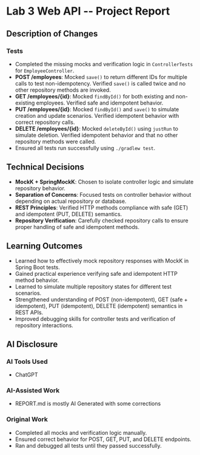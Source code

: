 # Lab 3 Web API -- Project Report

## Description of Changes
### Tests
- Completed the missing mocks and verification logic in `ControllerTests` for `EmployeeController`.
- **POST /employees**: Mocked `save()` to return different IDs for multiple calls to test non-idempotency. Verified `save()` is called twice and no other repository methods are invoked.
- **GET /employees/{id}**: Mocked `findById()` for both existing and non-existing employees. Verified safe and idempotent behavior.
- **PUT /employees/{id}**: Mocked `findById()` and `save()` to simulate creation and update scenarios. Verified idempotent behavior with correct repository calls.
- **DELETE /employees/{id}**: Mocked `deleteById()` using `justRun` to simulate deletion. Verified idempotent behavior and that no other repository methods were called.
- Ensured all tests run successfully using `./gradlew test`.

## Technical Decisions
- **MockK + SpringMockK**: Chosen to isolate controller logic and simulate repository behavior.
- **Separation of Concerns**: Focused tests on controller behavior without depending on actual repository or database.
- **REST Principles**: Verified HTTP methods compliance with safe (GET) and idempotent (PUT, DELETE) semantics.
- **Repository Verification**: Carefully checked repository calls to ensure proper handling of safe and idempotent methods.

## Learning Outcomes
- Learned how to effectively mock repository responses with MockK in Spring Boot tests.
- Gained practical experience verifying safe and idempotent HTTP method behavior.
- Learned to simulate multiple repository states for different test scenarios.
- Strengthened understanding of POST (non-idempotent), GET (safe + idempotent), PUT (idempotent), DELETE (idempotent) semantics in REST APIs.
- Improved debugging skills for controller tests and verification of repository interactions.

## AI Disclosure
### AI Tools Used
- ChatGPT

### AI-Assisted Work
- REPORT.md is mostly AI Generated with some corrections

### Original Work
- Completed all mocks and verification logic manually.
- Ensured correct behavior for POST, GET, PUT, and DELETE endpoints.
- Ran and debugged all tests until they passed successfully.

